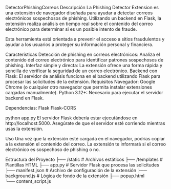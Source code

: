 DetectorPhishingCorreos
Descripción
La Phishing Detector Extension es una extensión de navegador diseñada para ayudar a detectar correos electrónicos sospechosos de phishing. Utilizando un backend en Flask, la extensión realiza análisis en tiempo real sobre el contenido del correo electrónico para determinar si es un posible intento de fraude.

Esta herramienta está orientada a prevenir el acceso a sitios fraudulentos y ayudar a los usuarios a proteger su información personal y financiera.

Características
Detección de phishing en correos electrónicos: Analiza el contenido del correo electrónico para identificar patrones sospechosos de phishing.
Interfaz simple y directa: La extensión ofrece una forma rápida y sencilla de verificar la seguridad de un correo electrónico.
Backend con Flask: El servidor de análisis funciona en el backend utilizando Flask para procesar las solicitudes de la extensión.
Requisitos
Navegador: Google Chrome (o cualquier otro navegador que permita instalar extensiones cargadas manualmente).
Python 3.12+: Necesario para ejecutar el servidor backend en Flask.

Dependencias:
Flask
Flask-CORS


python app.py
El servidor Flask debería estar ejecutándose en http://localhost:5000. Asegúrate de que el servidor esté corriendo mientras usas la extensión.

Uso
Una vez que la extensión esté cargada en el navegador, podrias copiar a la extensión el contenido del correo.
La extensión te informará si el correo electrónico es sospechoso de phishing o no.


Estructura del Proyecto
├── /static                # Archivos estáticos 
├── /templates             # Plantillas HTML
├── app.py                 # Servidor Flask que procesa las solicitudes
├── manifest.json          # Archivo de configuración de la extensión
├── background.js          # Lógica de fondo de la extensión
├── popup.html             
└── content_script.js      
